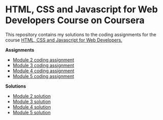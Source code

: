 <head>
    <meta charset="UTF-8">
    <meta name="viewport" content="width=device-width, initial-scale=1.0">
    <meta http-equiv="X-UA-Compatible" content="ie=edge">
</head>
<body>
    <h1>HTML, CSS and Javascript for Web Developers Course on Coursera</h1>
    This repository contains my solutions to the coding assignments for the course <a href="https://www.coursera.org/learn/html-css-javascript-for-web-developers">HTML, CSS and Javascript for Web Developers.</a> <br>
    <p>
        <b>Assignments</b> <br>
        <ul style="list-style-type:square;">
        <li><a href="https://github.com/jhu-ep-coursera/fullstack-course4/blob/master/assignments/assignment2/Assignment-2.md">Module 2 coding assignment</a></li>
        <li><a href="https://github.com/jhu-ep-coursera/fullstack-course4/blob/master/assignments/assignment3/Assignment-3.md">Module 3 coding assignment</a></li>
        <li><a href="https://github.com/jhu-ep-coursera/fullstack-course4/blob/master/assignments/assignment4/Assignment-4.md">Module 4 coding assignment</a></li>
        <li><a href="https://github.com/jhu-ep-coursera/fullstack-course4/blob/master/assignments/assignment5/Assignment-5.md">Module 5 coding assignment</a></li>
        </ul>
    </p>
    <p>
        <b>Solutions</b> <br>
        <ul style="list-style-type:disc;">
            <li><a href="https://theringsofsaturn.github.io/HTML-CSS-and-Javascript-Course/module2/">Module 2 solution</a></li>
            <li><a href="https://theringsofsaturn.github.io/HTML-CSS-and-Javascript-Course/module3/">Module 3 solution</a></li>
            <li><a href="https://theringsofsaturn.github.io/HTML-CSS-and-Javascript-Course/module4/">Module 4 solution</a></li>
            <li><a href="https://theringsofsaturn.github.io/HTML-CSS-and-Javascript-Course/module5/">Module 5 solution</a></li>
        </ul>
        </p>
